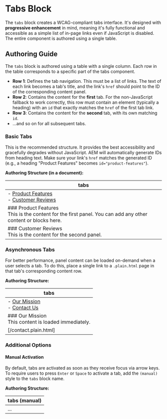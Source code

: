 # Tabs Block

The `tabs` block creates a WCAG-compliant tabs interface. It's designed with **progressive enhancement** in mind, meaning it's fully functional and accessible as a simple list of in-page links even if JavaScript is disabled. The entire component is authored using a single table.

## Authoring Guide

The `tabs` block is authored using a table with a single column. Each row in the table corresponds to a specific part of the tabs component.

-   **Row 1**: Defines the tab navigation. This must be a list of links. The text of each link becomes a tab's title, and the link's `href` should point to the ID of the corresponding content panel.
-   **Row 2**: Contains the content for the **first** tab. For the non-JavaScript fallback to work correctly, this row must contain an element (typically a heading) with an `id` that exactly matches the `href` of the first tab link.
-   **Row 3**: Contains the content for the **second** tab, with its own matching `id`.
-   ...and so on for all subsequent tabs.

### Basic Tabs

This is the recommended structure. It provides the best accessibility and gracefully degrades without JavaScript. AEM will automatically generate IDs from heading text. Make sure your link's `href` matches the generated ID (e.g., a heading "Product Features" becomes `id="product-features"`).

**Authoring Structure (in a document):**

| tabs                                    |
|-----------------------------------------|
| - [Product Features](#product-features)<br> - [Customer Reviews](#customer-reviews) |
| ### Product Features<br>This is the content for the first panel. You can add any other content or blocks here. |
| ### Customer Reviews<br>This is the content for the second panel. |

### Asynchronous Tabs

For better performance, panel content can be loaded on-demand when a user selects a tab. To do this, place a single link to a `.plain.html` page in that tab's corresponding content row.

**Authoring Structure:**

| tabs                                |
|-------------------------------------|
| - [Our Mission](#our-mission)<br>- [Contact Us](#contact-us)         |
| ### Our Mission<br> This content is loaded immediately. |
| [/contact.plain.html]               |

### Additional Options

#### Manual Activation

By default, tabs are activated as soon as they receive focus via arrow keys. To require users to press `Enter` or `Space` to activate a tab, add the `(manual)` style to the `tabs` block name.

**Authoring Structure:**

| tabs (manual)                       |
|-------------------------------------|
| ...                                 |
